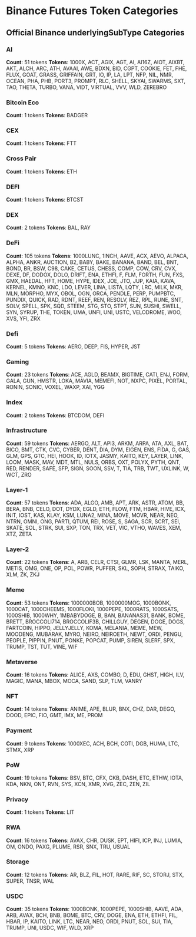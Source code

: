 # Binance Futures Token Categories

## Official Binance underlyingSubType Categories

### AI
**Count**: 51 tokens
**Tokens**: 1000X, ACT, AGIX, AGT, AI, AI16Z, AIOT, AIXBT, AKT, ALCH, ARC, ATH, AVAAI, AWE, BDXN, BID, CGPT, COOKIE, FET, FHE, FLUX, GOAT, GRASS, GRIFFAIN, GRT, IO, IP, LA, LPT, NFP, NIL, NMR, OCEAN, PHA, PHB, PORT3, PROMPT, RLC, SHELL, SKYAI, SWARMS, SXT, TAO, THETA, TURBO, VANA, VIDT, VIRTUAL, VVV, WLD, ZEREBRO

### Bitcoin Eco
**Count**: 1 tokens
**Tokens**: BADGER

### CEX
**Count**: 1 tokens
**Tokens**: FTT

### Cross Pair
**Count**: 1 tokens
**Tokens**: ETH

### DEFI
**Count**: 1 tokens
**Tokens**: BTCST

### DEX
**Count**: 2 tokens
**Tokens**: BAL, RAY

### DeFi
**Count**: 105 tokens
**Tokens**: 1000LUNC, 1INCH, AAVE, ACX, AEVO, ALPACA, ALPHA, ANKR, AUCTION, B2, BABY, BAKE, BANANA, BAND, BEL, BNT, BOND, BR, BSW, C98, CAKE, CETUS, CHESS, COMP, COW, CRV, CVX, DEXE, DF, DODOX, DOLO, DRIFT, ENA, ETHFI, F, FLM, FORTH, FUN, FXS, GMX, HAEDAL, HFT, HOME, HYPE, IDEX, JOE, JTO, JUP, KAIA, KAVA, KERNEL, KMNO, KNC, LDO, LEVER, LINA, LISTA, LQTY, LRC, MILK, MKR, MLN, MORPHO, MYX, OBOL, OGN, ORCA, PENDLE, PERP, PUMPBTC, PUNDIX, QUICK, RAD, RDNT, REEF, REN, RESOLV, REZ, RPL, RUNE, SNT, SOLV, SPELL, SPK, SQD, STEEM, STG, STO, STPT, SUN, SUSHI, SWELL, SYN, SYRUP, THE, TOKEN, UMA, UNFI, UNI, USTC, VELODROME, WOO, XVS, YFI, ZRX

### Defi
**Count**: 5 tokens
**Tokens**: AERO, DEEP, FIS, HYPER, JST

### Gaming
**Count**: 23 tokens
**Tokens**: ACE, AGLD, BEAMX, BIGTIME, CATI, ENJ, FORM, GALA, GUN, HMSTR, LOKA, MAVIA, MEMEFI, NOT, NXPC, PIXEL, PORTAL, RONIN, SONIC, VOXEL, WAXP, XAI, YGG

### Index
**Count**: 2 tokens
**Tokens**: BTCDOM, DEFI

### Infrastructure
**Count**: 59 tokens
**Tokens**: AERGO, ALT, API3, ARKM, ARPA, ATA, AXL, BAT, BICO, BMT, CTK, CVC, CYBER, DENT, DIA, DYM, EIGEN, ENS, FIDA, G, GAS, GLM, GPS, GTC, HEI, HOOK, ID, IOTX, JASMY, KAITO, KEY, LAYER, LINK, LOOM, MASK, MAV, MDT, MTL, NULS, ORBS, OXT, POLYX, PYTH, QNT, RED, RENDER, SAFE, SFP, SIGN, SOON, SSV, T, TIA, TRB, TWT, UXLINK, W, WCT, ZRO

### Layer-1
**Count**: 57 tokens
**Tokens**: ADA, ALGO, AMB, APT, ARK, ASTR, ATOM, BB, BERA, BNB, CELO, DOT, DYDX, EGLD, ETH, FLOW, FTM, HBAR, HIVE, ICX, INIT, IOST, KAS, KLAY, KSM, LUNA2, MINA, MOVE, MOVR, NEAR, NEO, NTRN, OMNI, ONG, PARTI, QTUM, REI, ROSE, S, SAGA, SCR, SCRT, SEI, SKATE, SOL, STRK, SUI, SXP, TON, TRX, VET, VIC, VTHO, WAVES, XEM, XTZ, ZETA

### Layer-2
**Count**: 22 tokens
**Tokens**: A, ARB, CELR, CTSI, GLMR, LSK, MANTA, MERL, METIS, OMG, ONE, OP, POL, POWR, PUFFER, SKL, SOPH, STRAX, TAIKO, XLM, ZK, ZKJ

### Meme
**Count**: 53 tokens
**Tokens**: 1000000BOB, 1000000MOG, 1000BONK, 1000CAT, 1000CHEEMS, 1000FLOKI, 1000PEPE, 1000RATS, 1000SATS, 1000SHIB, 1000WHY, 1MBABYDOGE, B, BAN, BANANAS31, BANK, BOME, BRETT, BROCCOLI714, BROCCOLIF3B, CHILLGUY, DEGEN, DOGE, DOGS, FARTCOIN, HIPPO, JELLYJELLY, KOMA, MELANIA, MEME, MEW, MOODENG, MUBARAK, MYRO, NEIRO, NEIROETH, NEWT, ORDI, PENGU, PEOPLE, PIPPIN, PNUT, PONKE, POPCAT, PUMP, SIREN, SLERF, SPX, TRUMP, TST, TUT, VINE, WIF

### Metaverse
**Count**: 16 tokens
**Tokens**: ALICE, AXS, COMBO, D, EDU, GHST, HIGH, ILV, MAGIC, MANA, MBOX, MOCA, SAND, SLP, TLM, VANRY

### NFT
**Count**: 14 tokens
**Tokens**: ANIME, APE, BLUR, BNX, CHZ, DAR, DEGO, DOOD, EPIC, FIO, GMT, IMX, ME, PROM

### Payment
**Count**: 9 tokens
**Tokens**: 1000XEC, ACH, BCH, COTI, DGB, HUMA, LTC, STMX, XRP

### PoW
**Count**: 19 tokens
**Tokens**: BSV, BTC, CFX, CKB, DASH, ETC, ETHW, IOTA, KDA, NKN, ONT, RVN, SYS, XCN, XMR, XVG, ZEC, ZEN, ZIL

### Privacy
**Count**: 1 tokens
**Tokens**: LIT

### RWA
**Count**: 16 tokens
**Tokens**: AVAX, CHR, DUSK, EPT, HIFI, ICP, INJ, LUMIA, OM, ONDO, PAXG, PLUME, RSR, SNX, TRU, USUAL

### Storage
**Count**: 12 tokens
**Tokens**: AR, BLZ, FIL, HOT, RARE, RIF, SC, STORJ, STX, SUPER, TNSR, WAL

### USDC
**Count**: 35 tokens
**Tokens**: 1000BONK, 1000PEPE, 1000SHIB, AAVE, ADA, ARB, AVAX, BCH, BNB, BOME, BTC, CRV, DOGE, ENA, ETH, ETHFI, FIL, HBAR, IP, KAITO, LINK, LTC, NEAR, NEO, ORDI, PNUT, SOL, SUI, TIA, TRUMP, UNI, USDC, WIF, WLD, XRP

